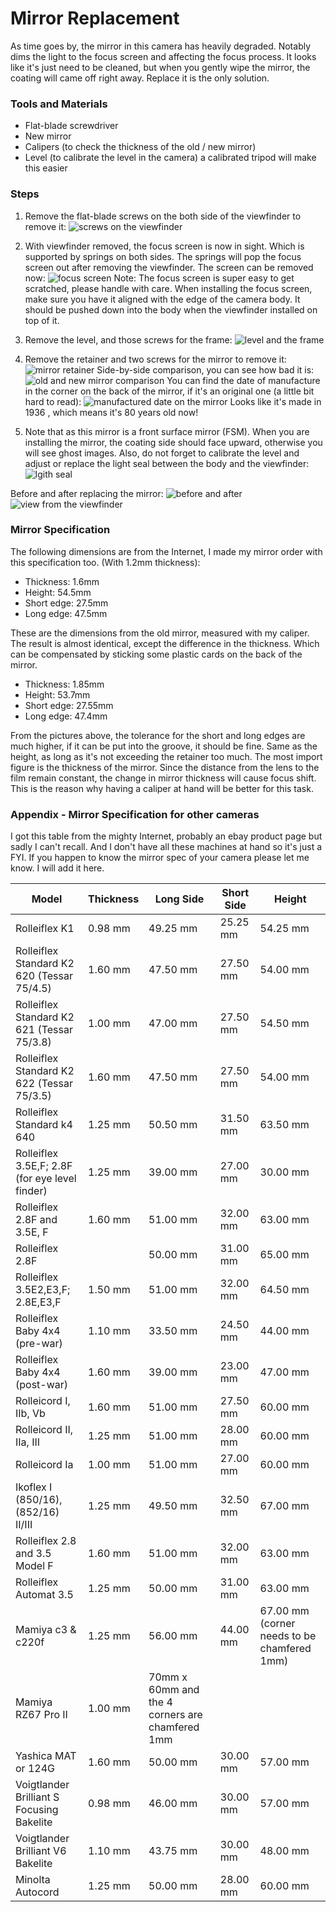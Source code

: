 # Mirror Replacement
As time goes by, the mirror in this camera has heavily degraded. Notably dims the light to the focus screen and affecting the focus process. It looks like it's just need to be cleaned, but when you gently wipe the mirror, the coating will came off right away. Replace it is the only solution.

### Tools and Materials
* Flat-blade screwdriver
* New mirror
* Calipers (to check the thickness of the old / new mirror)
* Level (to calibrate the level in the camera) a calibrated tripod will make this easier

### Steps
1. Remove the flat-blade screws on the both side of the viewfinder to remove it:
![screws on the viewfinder](../images/P1090469.JPG)
2. With viewfinder removed, the focus screen is now in sight. Which is supported by springs on both sides. The springs will pop the focus screen out after removing the viewfinder. The screen can be removed now:
![focus screen](../images/P1090473.JPG)
Note: The focus screen is super easy to get scratched, please handle with care. When installing the focus screen, make sure you have it aligned with the edge of the camera body. It should be pushed down into the body when the viewfinder installed on top of it.

3. Remove the level, and those screws for the frame:
![level and the frame](../images/P1190576.JPG)

4. Remove the retainer and two screws for the mirror to remove it:
![mirror retainer](../images/P1190577.JPG)
Side-by-side comparison, you can see how bad it is:
![old and new mirror comparison](../images/P1190587.JPG)
You can find the date of manufacture in the corner on the back of the mirror, if it's an original one (a little bit hard to read):
![manufactured date on the mirror](../images/P1190592.JPG)
Looks like it's made in 1936 , which means it's 80 years old now!

5. Note that as this mirror is a front surface mirror (FSM). When you are installing the mirror, the coating side should face upward, otherwise you will see ghost images. Also, do not forget to calibrate the level and adjust or replace the light seal between the body and the viewfinder:
![lgith seal](../images/P1200599.JPG)

Before and after replacing the mirror:
![before and after](../images/MirrorInstalled.JPG)
![view from the viewfinder](../images/FocusScreen.JPG)

### Mirror Specification
The following dimensions are from the Internet, I made my mirror order with this specification too. (With 1.2mm thickness):
* Thickness: 1.6mm
* Height: 54.5mm
* Short edge: 27.5mm
* Long edge: 47.5mm

These are the dimensions from the old mirror, measured with my caliper. The result is almost identical, except the difference in the thickness. Which can be compensated by sticking some plastic cards on the back of the mirror.
* Thickness: 1.85mm
* Height: 53.7mm
* Short edge: 27.55mm
* Long edge: 47.4mm

From the pictures above, the tolerance for the short and long edges are much higher, if it can be put into the groove, it should be fine. Same as the height, as long as it's not exceeding the retainer too much.
The most import figure is the thickness of the mirror. Since the distance from the lens to the film remain constant, the change in mirror thickness will cause focus shift. This is the reason why having a caliper at hand will be better for this task.

### Appendix - Mirror Specification for other cameras
I got this table from the mighty Internet, probably an ebay product page but sadly I can't recall. And I don't have all these machines at hand so it's just a FYI. If you happen to know the mirror spec of your camera please let me know. I will add it here.

| Model                                          | Thickness | Long Side | Short Side |  Height  |
|------------------------------------------------|-----------|-----------|------------|----------|
| Rolleiflex K1                                  |  0.98 mm  |  49.25 mm |  25.25 mm  | 54.25 mm |
| Rolleiflex Standard K2 620 (Tessar 75/4.5)     |  1.60 mm  |  47.50 mm |  27.50 mm  | 54.00 mm |
| Rolleiflex Standard K2 621 (Tessar 75/3.8)     |  1.00 mm  |  47.00 mm |  27.50 mm  | 54.50 mm |
| Rolleiflex Standard K2 622 (Tessar 75/3.5)     |  1.60 mm  |  47.50 mm |  27.50 mm  | 54.00 mm |
| Rolleiflex Standard k4 640                     |  1.25 mm  |  50.50 mm |  31.50 mm  | 63.50 mm |
| Rolleiflex 3.5E,F; 2.8F (for eye level finder) |  1.25 mm  |  39.00 mm |  27.00 mm  | 30.00 mm |
| Rolleiflex 2.8F and 3.5E, F                    |  1.60 mm  |  51.00 mm |  32.00 mm  | 63.00 mm |
| Rolleiflex 2.8F                                |           |  50.00 mm |  31.00 mm  | 65.00 mm |
| Rolleiflex 3.5E2,E3,F; 2.8E,E3,F               |  1.50 mm  |  51.00 mm |  32.00 mm  | 64.50 mm |
| Rolleiflex Baby 4x4 (pre-war)                  |  1.10 mm  |  33.50 mm |  24.50 mm  | 44.00 mm |
| Rolleiflex Baby 4x4 (post-war)                 |  1.60 mm  |  39.00 mm |  23.00 mm  | 47.00 mm |
| Rolleicord I, IIb, Vb                          |  1.60 mm  |  51.00 mm |  27.50 mm  | 60.00 mm |
| Rolleicord II, IIa, III                        |  1.25 mm  |  51.00 mm |  28.00 mm  | 60.00 mm |
| Rolleicord Ia                                  |  1.00 mm  |  51.00 mm |  27.00 mm  | 60.00 mm |
| Ikoflex I (850/16), (852/16) II/III            |  1.25 mm  |  49.50 mm |  32.50 mm  | 67.00 mm |
| Rolleiflex 2.8 and 3.5 Model F                 |  1.60 mm  |  51.00 mm |  32.00 mm  | 63.00 mm |
| Rolleiflex Automat 3.5                         |  1.25 mm  |  50.00 mm |  31.00 mm  | 63.00 mm |
| Mamiya c3 & c220f                              |  1.25 mm  |  56.00 mm |  44.00 mm  | 67.00 mm (corner needs to be chamfered 1mm) |
| Mamiya RZ67 Pro II                             |  1.00 mm  |  70mm x 60mm and the 4 corners are chamfered 1mm |
| Yashica MAT or 124G                            |  1.60 mm  |  50.00 mm |  30.00 mm  | 57.00 mm |
| Voigtlander Brilliant S Focusing Bakelite      |  0.98 mm  |  46.00 mm |  30.00 mm  | 57.00 mm |
| Voigtlander Brilliant V6 Bakelite              |  1.10 mm  |  43.75 mm |  30.00 mm  | 48.00 mm |
| Minolta Autocord                               |  1.25 mm  |  50.00 mm |  28.00 mm  | 60.00 mm |

